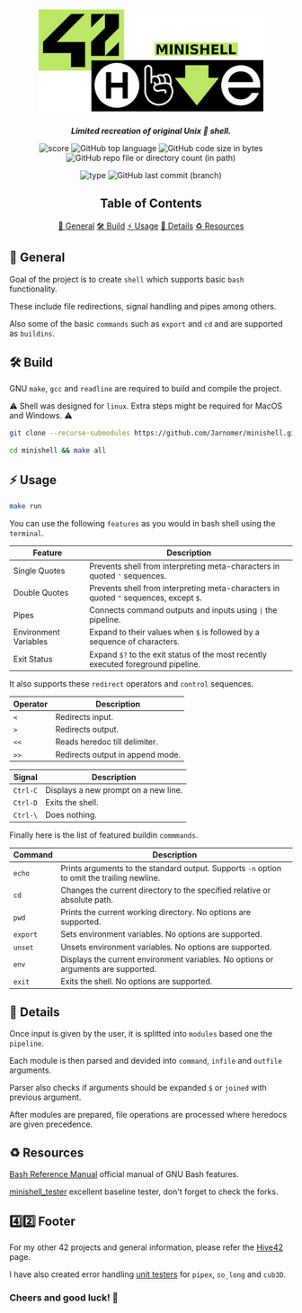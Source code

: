 <h1 align="center">
  <img src="assets/minishell.png" alt="minishell" width="400">
</h1>

<p align="center">
	<b><i>Limited recreation of original Unix 🐧 shell.</i></b><br>
</p>

<p align="center">
  <img src="https://img.shields.io/badge/Score-101%2F100-lightgreen?style=for-the-badge" alt="score">
  <img src="https://img.shields.io/github/languages/top/Jarnomer/minishell?style=for-the-badge&logo=c&label=%20&labelColor=gray&color=lightblue" alt="GitHub top language">
	<img src="https://img.shields.io/github/languages/code-size/Jarnomer/minishell?style=for-the-badge&color=lightyellow" alt="GitHub code size in bytes">
  <img src="https://img.shields.io/github/directory-file-count/Jarnomer/minishell/sources?style=for-the-badge&label=sources&color=pink" alt="GitHub repo file or directory count (in path)">
</p>

<p align="center">
    <img src="https://img.shields.io/badge/Type-Group-violet?style=for-the-badge" alt="type">
  <img src="https://img.shields.io/github/last-commit/Jarnomer/minishell/main?style=for-the-badge&color=red" alt="GitHub last commit (branch)">
</p>

<div align="center">

## Table of Contents
[📝 General](#-general)
[🛠️ Build](#️-build)
[⚡ Usage](#-usage)
[🚀 Details](#-details)
[♻️ Resources](#️-resources)

</div>

## 📝 General

Goal of the project is to create `shell` which supports basic `bash` functionality.

These include file redirections, signal handling and pipes among others.

Also some of the basic `commands` such as `export` and `cd` and are supported as `buildins`.

## 🛠️ Build

GNU `make`, `gcc` and `readline` are required to build and compile the project.

⚠️ Shell was designed for `linux`. Extra steps might be required for MacOS and Windows. ⚠️

```bash
git clone --recurse-submodules https://github.com/Jarnomer/minishell.git
```

```bash
cd minishell && make all
```

## ⚡ Usage

```bash
make run
```

You can use the following `features` as you would in bash shell using the `terminal`.

| Feature               | Description                                                                             |
|-----------------------|-----------------------------------------------------------------------------------------|
| Single Quotes         | Prevents shell from interpreting meta-characters in quoted `'` sequences.               |
| Double Quotes         | Prevents shell from interpreting meta-characters in quoted `"` sequences, except `$`.   |
| Pipes                 | Connects command outputs and inputs using `\|` the pipeline.                            |
| Environment Variables | Expand to their values when `$` is followed by a sequence of characters.                |
| Exit Status           | Expand `$?` to the exit status of the most recently executed foreground pipeline.       |

It also supports these `redirect` operators and `control` sequences.

| Operator    | Description                      |
|-------------|----------------------------------|
| `<`         | Redirects input.                 |
| `>`         | Redirects output.                |
| `<<`        | Reads heredoc till delimiter.    |
| `>>`        | Redirects output in append mode. |

| Signal      | Description                          |
|-------------------|------------------------------- |
| `Ctrl-C`    | Displays a new prompt on a new line. |
| `Ctrl-D`    | Exits the shell.                     |
| `Ctrl-\`    | Does nothing.                        |

Finally here is the list of featured buildin `commmands`.

| Command         | Description                                                                                 |
|-----------------|---------------------------------------------------------------------------------------------|
| `echo`          | Prints arguments to the standard output. Supports `-n` option to omit the trailing newline. |
| `cd`            | Changes the current directory to the specified relative or absolute path.                   |
| `pwd`           | Prints the current working directory. No options are supported.                             |
| `export`        | Sets environment variables. No options are supported.                                       |
| `unset`         | Unsets environment variables. No options are supported.                                     |
| `env`           | Displays the current environment variables. No options or arguments are supported.          |
| `exit`          | Exits the shell. No options are supported.                                                  |

## 🚀 Details

Once input is given by the user, it is splitted into `modules` based one the `pipeline`.

Each module is then parsed and devided into `command`, `infile` and `outfile` arguments.

Parser also checks if arguments should be expanded `$` or `joined` with previous argument.

After modules are prepared, file operations are processed where heredocs are given precedence.

## ♻️ Resources

[Bash Reference Manual](https://www.gnu.org/software/bash/manual/bash.html) official manual of GNU Bash features.

[minishell_tester](https://github.com/LucasKuhn/minishell_tester) excellent baseline tester, don't forget to check the forks.

## 4️⃣2️⃣ Footer

For my other 42 projects and general information, please refer the [Hive42](https://github.com/Jarnomer/Hive42) page.

I have also created error handling [unit testers](https://github.com/Jarnomer/42Testers) for `pipex`, `so_long` and `cub3D`.

### Cheers and good luck! 🥳
